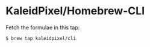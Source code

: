 # KaleidPixel/Homebrew-CLI

Fetch the formulae in this tap:

```shell
$ brew tap kaleidpixel/cli

```